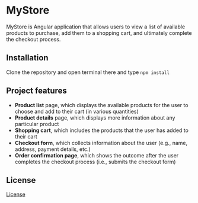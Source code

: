 # MyStore

MyStore is Angular application that allows users to view a list of available products to purchase, add them to a shopping cart, and ultimately complete the checkout process. 

## Installation

Clone the repository and open terminal there and type `npm install`


## Project features

* **Product list** page, which displays the available products for the user to choose and add to their cart (in various quantities)
* **Product details** page, which displays more information about any particular product
* **Shopping cart**, which includes the products that the user has added to their cart
* **Checkout form**, which collects information about the user (e.g., name, address, payment details, etc.)
* **Order confirmation page**, which shows the outcome after the user completes the checkout process (i.e., submits the checkout form)

## License

[License](LICENSE.md)
